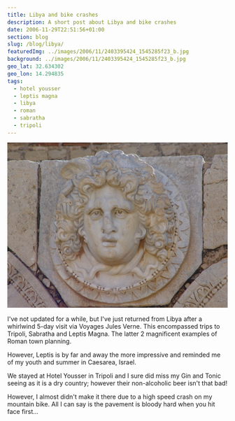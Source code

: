 ```yaml
---
title: Libya and bike crashes
description: A short post about Libya and bike crashes
date: 2006-11-29T22:51:56+01:00
section: blog
slug: /blog/libya/
featuredImg: ../images/2006/11/2403395424_1545285f23_b.jpg
background: ../images/2006/11/2403395424_1545285f23_b.jpg
geo_lat: 32.634302
geo_lon: 14.294835
tags:
  - hotel yousser
  - leptis magna
  - libya
  - roman
  - sabratha
  - tripoli
---
```


![A gorgon](../images/2006/11/2403395424_1545285f23_b.jpg)

I've not updated for a while, but I've just returned from Libya after a whirlwind 5-day visit via Voyages Jules Verne. 
This encompassed trips to Tripoli, Sabratha and Leptis Magna. The latter 2 magnificent examples of Roman town planning. 

However, Leptis is by far and away the more impressive and reminded me of my youth and summer in Caesarea, Israel.

We stayed at Hotel Yousser in Tripoli and I sure did miss my Gin and Tonic seeing as it is a dry country; however their 
non-alcoholic beer isn't that bad!

However, I almost didn't make it there due to a high speed crash on my mountain
bike. All I can say is the pavement is bloody hard when you hit face
first...
